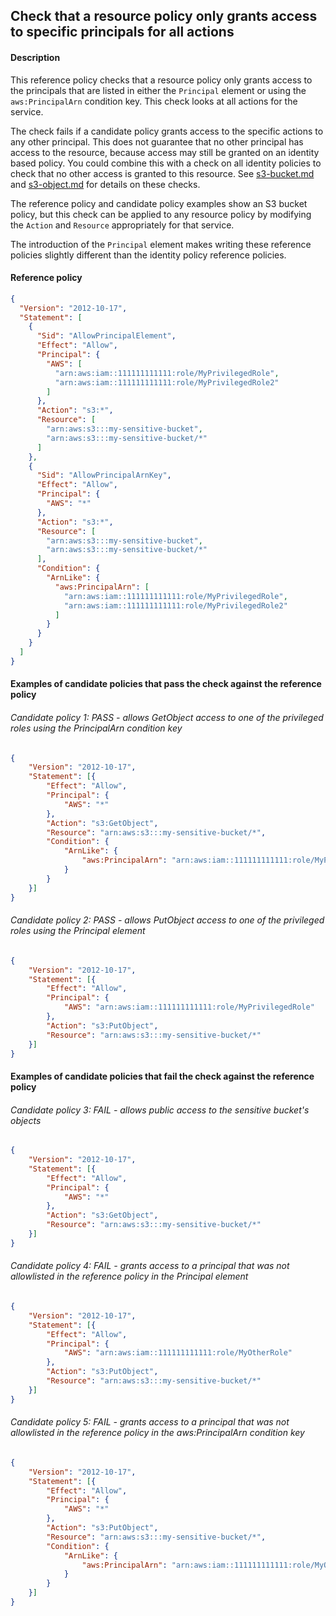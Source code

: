 ## Check that a resource policy only grants access to specific principals for all actions

#### Description

This reference policy checks that a resource policy only grants access to the principals that are listed in either the ```Principal``` element or using the ```aws:PrincipalArn``` condition key. This check looks at all actions for the service. 

The check fails if a candidate policy grants access to the specific actions to any other principal. This does not guarantee that no other principal has access to the resource, because access may still be granted on an identity based policy. You could combine this with a check on all identity policies to check that no other access is granted to this resource. See [s3-bucket.md](/identity-policies/check-access-to-sensitive-resource/s3-bucket.md) and [s3-object.md](/identity-policies/check-access-to-sensitive-resource/s3-object.md) for details on these checks.

The reference policy and candidate policy examples show an S3 bucket policy, but this check can be applied to any resource policy by modifying the ```Action``` and ```Resource``` appropriately for that service.

The introduction of the ```Principal``` element makes writing these reference policies slightly different than the identity policy reference policies.

#### Reference policy
```json
{
  "Version": "2012-10-17",
  "Statement": [
    {
      "Sid": "AllowPrincipalElement",
      "Effect": "Allow",
      "Principal": {
        "AWS": [
          "arn:aws:iam::111111111111:role/MyPrivilegedRole",
          "arn:aws:iam::111111111111:role/MyPrivilegedRole2"
        ]
      },
      "Action": "s3:*",
      "Resource": [
        "arn:aws:s3:::my-sensitive-bucket",
        "arn:aws:s3:::my-sensitive-bucket/*"
      ]
    },
    {
      "Sid": "AllowPrincipalArnKey",
      "Effect": "Allow",
      "Principal": {
        "AWS": "*"
      },
      "Action": "s3:*",
      "Resource": [
        "arn:aws:s3:::my-sensitive-bucket",
        "arn:aws:s3:::my-sensitive-bucket/*"
      ],
      "Condition": {
        "ArnLike": {
          "aws:PrincipalArn": [
            "arn:aws:iam::111111111111:role/MyPrivilegedRole",
            "arn:aws:iam::111111111111:role/MyPrivilegedRole2"
          ]
        }
      }
    }
  ]
}
```

#### Examples of candidate policies that pass the check against the reference policy

###### Candidate policy 1: PASS - allows GetObject access to one of the privileged roles using the PrincipalArn condition key
```json
{
	"Version": "2012-10-17",
	"Statement": [{
        "Effect": "Allow",
        "Principal": {
            "AWS": "*"
        },
        "Action": "s3:GetObject",
        "Resource": "arn:aws:s3:::my-sensitive-bucket/*",
        "Condition": {
            "ArnLike": {
                "aws:PrincipalArn": "arn:aws:iam::111111111111:role/MyPrivilegedRole"
            }
        }
    }]
}
```

###### Candidate policy 2: PASS - allows PutObject access to one of the privileged roles using the Principal element 
```json
{
	"Version": "2012-10-17",
	"Statement": [{
        "Effect": "Allow",
        "Principal": {
            "AWS": "arn:aws:iam::111111111111:role/MyPrivilegedRole"
        },
        "Action": "s3:PutObject",
        "Resource": "arn:aws:s3:::my-sensitive-bucket/*"
    }]
}
```

#### Examples of candidate policies that fail the check against the reference policy

###### Candidate policy 3: FAIL - allows public access to the sensitive bucket's objects
```json
{
	"Version": "2012-10-17",
    "Statement": [{
        "Effect": "Allow",
        "Principal": {
            "AWS": "*"
        },
        "Action": "s3:GetObject",
        "Resource": "arn:aws:s3:::my-sensitive-bucket/*"
    }]
}
```

###### Candidate policy 4: FAIL - grants access to a principal that was not allowlisted in the reference policy in the Principal element
```json
{
	"Version": "2012-10-17",
	"Statement": [{
        "Effect": "Allow",
        "Principal": {
            "AWS": "arn:aws:iam::111111111111:role/MyOtherRole"
        },
        "Action": "s3:PutObject",
        "Resource": "arn:aws:s3:::my-sensitive-bucket/*"
    }]
}
```


###### Candidate policy 5: FAIL - grants access to a principal that was not allowlisted in the reference policy in the aws:PrincipalArn condition key
```json
{
	"Version": "2012-10-17",
	"Statement": [{
        "Effect": "Allow",
        "Principal": {
            "AWS": "*"
        },
        "Action": "s3:PutObject",
        "Resource": "arn:aws:s3:::my-sensitive-bucket/*",
        "Condition": {
            "ArnLike": {
                "aws:PrincipalArn": "arn:aws:iam::111111111111:role/MyOtherRole"
            }
        }
    }]
}
```
